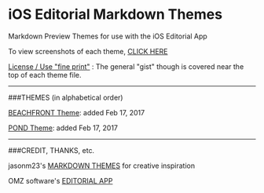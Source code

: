 # iOS Editorial Markdown Themes
Markdown Preview Themes for use with the iOS Editorial App

To view screenshots of each theme, [CLICK HERE](https://github.com/g33kyM0m/iOS-Editorial-Markdown-Themes/blob/master/Theme-Previews.md)

[License / Use "fine print"](https://github.com/g33kyM0m/iOS-Editorial-Markdown-Themes/blob/master/LICENSE) : The general "gist" though is covered near the top of each theme file.

****

###THEMES (in alphabetical order)

[BEACHFRONT Theme](https://github.com/g33kyM0m/iOS-Editorial-Markdown-Themes/blob/master/BeachfrontTheme.html): added Feb 17, 2017

[POND Theme](iOS-Editorial-Markdown-Themes-/PondTheme.html): added Feb 17, 2017

****

###CREDIT, THANKS, etc.

jasonm23's [MARKDOWN THEMES](https://github.com/jasonm23/markdown-css-themes) for creative inspiration

OMZ software's [EDITORIAL APP](http://omz-software.com/editorial/)






